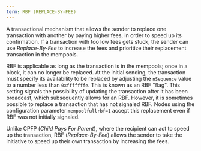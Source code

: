 ```yaml
---
term: RBF (REPLACE-BY-FEE)
---
```


A transactional mechanism that allows the sender to replace one transaction with another by paying higher fees, in order to speed up its confirmation. If a transaction with too low fees gets stuck, the sender can use *Replace-By-Fee* to increase the fees and prioritize their replacement transaction in the mempools.

RBF is applicable as long as the transaction is in the mempools; once in a block, it can no longer be replaced. At the initial sending, the transaction must specify its availability to be replaced by adjusting the `nSequence` value to a number less than `0xfffffffe`. This is known as an RBF "flag". This setting signals the possibility of updating the transaction after it has been broadcast, which subsequently allows for an RBF. However, it is sometimes possible to replace a transaction that has not signaled RBF. Nodes using the configuration parameter `mempoolfullrbf=1` accept this replacement even if RBF was not initially signaled.

Unlike CPFP (*Child Pays For Parent*), where the recipient can act to speed up the transaction, RBF (*Replace-By-Fee*) allows the sender to take the initiative to speed up their own transaction by increasing the fees.